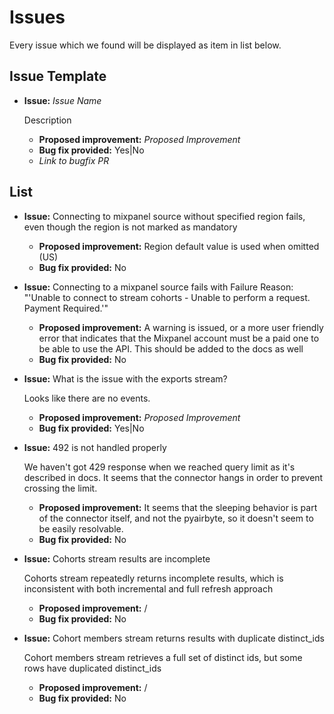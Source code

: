 # Issues

Every issue which we found will be displayed as item in list below.

## Issue Template
- **Issue:** *Issue Name*

  Description
  -  **Proposed improvement:** *Proposed Improvement*
  -  **Bug fix provided:** Yes|No
  -  *Link to bugfix PR*


## List
- **Issue:** Connecting to mixpanel source without specified region fails, even though the region is not marked as mandatory
  - **Proposed improvement:** Region default value is used when omitted (US)
  - **Bug fix provided:** No

- **Issue:** Connecting to a mixpanel source fails with Failure Reason: "'Unable to connect to stream cohorts - Unable to perform a request. Payment Required.'"
  - **Proposed improvement:** A warning is issued, or a more user friendly error that indicates that the Mixpanel account must be a paid one to be able to use the API. This should be added to the docs as well
  - **Bug fix provided:** No

- **Issue:** What is the issue with the exports stream?

  Looks like there are no events.
  - **Proposed improvement:** *Proposed Improvement*
  - **Bug fix provided:** Yes|No

- **Issue:** 492 is not handled properly

  We haven't got 429 response when we reached query limit as it's described in docs. It seems that the connector hangs in order to prevent crossing the limit.
  - **Proposed improvement:** It seems that the sleeping behavior is part of the connector itself, and not the pyairbyte, so it doesn't seem to be easily resolvable.
  - **Bug fix provided:** No

- **Issue:** Cohorts stream results are incomplete

  Cohorts stream repeatedly returns incomplete results, which is inconsistent with both incremental and full refresh approach
  - **Proposed improvement:** /
  - **Bug fix provided:** No

- **Issue:** Cohort members stream returns results with duplicate distinct_ids

  Cohort members stream retrieves a full set of distinct ids, but some rows have duplicated distinct_ids
  - **Proposed improvement:** /
  - **Bug fix provided:** No
